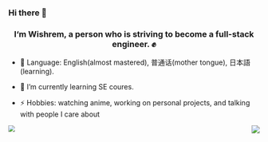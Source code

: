 ### Hi there 👋  

### <div align="center">I‘m Wishrem, a person who is striving to become a full-stack engineer. ✊</div>  


- 💬 Language: English(almost mastered), 普通话(mother tongue), 日本語(learning).

- 🌱 I’m currently learning SE coures.  

- ⚡ Hobbies: watching anime, working on personal projects, and talking with people I care about  

<img src="https://github-readme-stats.vercel.app/api?username=Wishrem&show_icons=true&count_private=true&hide_border=true" style="zoom:80%;" align="left" /><img src="https://github-readme-stats.vercel.app/api/top-langs/?username=Wishrem&hide_border=true&layout=compact" align="right" />
